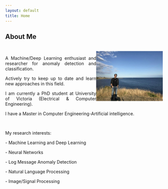 ```yaml
---
layout: default
title: Home
---
```

 
## About Me

<br>
<style>p{text-align:justify; text-justify:auto;}</style>
<img src="center/images/amirfarzad.jpg" width="213" height="160" title="Amir Farzad" align="right" />
<p> A Machine/Deep Learning enthusiast and researcher for anomaly detection and classification. 

 Actively try to keep up to date and learn new approaches in this field.</p> 

<p> I am currently a PhD student at University of Victoria (Electrical & Computer Engineering).

I have a Master in Computer Engineering-Artificial intelligence. </p> 

<br>

<p>My research interests:</p> 
<p> - Machine Learning and Deep Learning</p> 
<p> - Neural Networks</p> 
<p> - Log Message Anomaly Detection</p> 
<p> - Natural Language Processing</p> 
<p> - Image/Signal Processing</p> 
